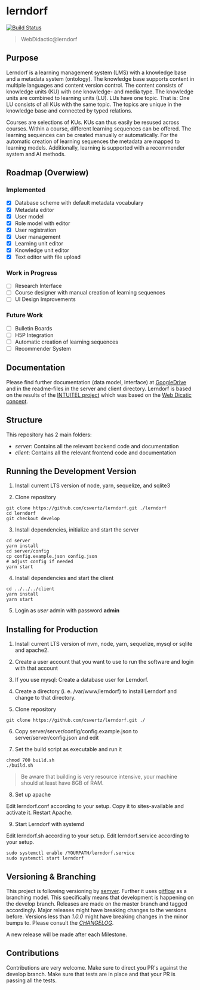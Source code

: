 # lerndorf
[![Build Status](https://travis-ci.org/cswertz/lerndorf.svg?branch=master)](https://travis-ci.org/cswertz/lerndorf)

> WebDidactic@lerndorf

## Purpose

Lerndorf is a learning management system (LMS) with a knowledge base and a metadata system (ontology). The knowledge base supports content in multiple languages and content version control. The content consists of knowledge units (KU) with one knowledge- and media type. The knowledge units are combined to learning units (LU). LUs have one topic. That is: One LU consists of all KUs with the same topic. The topics are unique in the knowledge base and connected by typed relations.

Courses are selections of KUs. KUs can thus easily be resused across courses. Within a course, different learning sequences can be offered. The learning sequences can be created manually or automatically. For the automatic creation of learning sequences the metadata are mapped to learning models. Additionally, learning is supported with a recommender system and AI methods.

## Roadmap (Overwiew)

### Implemented
- [x] Database scheme with default metadata vocabulary
- [x] Metadata editor
- [x] User model
- [x] Role model with editor
- [x] User registration
- [x] User management
- [x] Learning unit editor
- [x] Knowledge unit editor
- [x] Text editor with file upload

### Work in Progress
- [ ] Research Interface
- [ ] Course designer with manual creation of learning sequences
- [ ] UI Design Improvements

### Future Work
- [ ] Bulletin Boards
- [ ] H5P Integration
- [ ] Automatic creation of learning sequences
- [ ] Recommender System

## Documentation
Please find further documentation (data model, interface) at [GoogleDrive](https://drive.google.com/drive/folders/0B-VurHfSvlzpQi1mM2ZXQVZYbDg?resourcekey=0-JfrVTo-HObkrOflmamA7Fw&usp=sharing)
and in the readme-files in the server and client directory. Lerndorf is based on the results of the [INTUITEL project](https://www.riverpublishers.com/pdf/ebook/RP_E9788793519503.pdf) which was based on the [Web Dicatic concept](https://lerndorf.at/meder/privat/Meder_2006_Web-Didaktik.pdf).

## Structure
This repository has 2 main folders:

* *server*: Contains all the relevant backend code and documentation
* *client*: Contains all the relevant frontend code and documentation

## Running the Development Version
1. Install current LTS version of node, yarn, sequelize, and sqlite3

2. Clone repository
```
git clone https://github.com/cswertz/lerndorf.git ./lerndorf
cd lerndorf
git checkout develop
```

3. Install dependencies, initialize and start the server
```
cd server
yarn install
cd server/config
cp config.example.json config.json
# adjust config if needed
yarn start
```

4. Install dependencies and start the client
```
cd ../../../client
yarn install
yarn start
```

5. Login as *user* admin with password **admin**

## Installing for Production 

1. Install current LTS version of nvm, node, yarn, sequelize, mysql or sqlite and apache2.

2. Create a user account that you want to use to run the software and login with that account

3. If you use mysql: Create a database user for Lerndorf.

4. Create a directory (i. e. /var/www/lerndorf) to install Lerndorf and change to that directory.

5. Clone repository
```
git clone https://github.com/cswertz/lerndorf.git ./
```
6. Copy server/server/config/config.example.json to server/server/config.json and edit 

7. Set the build script as executable and run it
```
chmod 700 build.sh
./build.sh
```
> Be aware that building is very resource intensive, your machine should at least have 8GB of RAM.

8. Set up apache 

Edit lerndorf.conf according to your setup. Copy it to sites-available and activate it. Restart Apache.

9. Start Lerndorf with systemd

Edit lerndorf.sh according to your setup.
Edit lerndorf.service according to your setup.

```
sudo systemctl enable /YOURPATH/lerndorf.service
sudo systemctl start lerndorf
```

## Versioning & Branching
This project is following versioning by [semver](https://semver.org/). Further it uses [gitflow](https://datasift.github.io/gitflow/IntroducingGitFlow.html) as a branching model. This specifically means that development is happening on the develop branch. Releases are made on the master branch and tagged accordingly. Major releases might have breaking changes to the versions before. Versions less than *1.0.0* might have breaking changes in the minor bumps to. Please consult the *[CHANGELOG](CHANGELOG.md)*.

A new release will be made after each Milestone.

## Contributions
Contributions are very welcome. Make sure to direct you PR's against the develop branch. Make sure that tests are in place and that your PR is passing all the tests.
